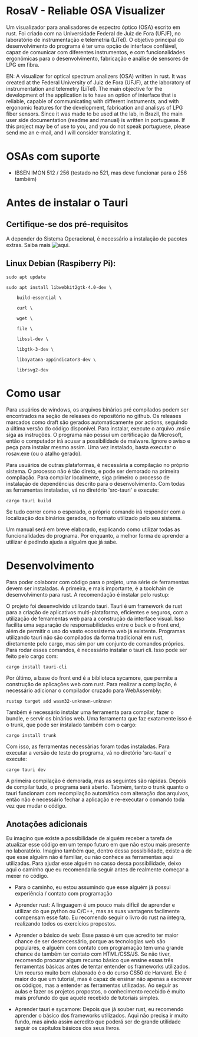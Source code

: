 # RosaV - Reliable OSA Visualizer

Um visualizador para analisadores de espectro óptico (OSA) escrito em
rust. Foi criado com na Universidade Federal de Juiz de Fora (UFJF), no
laboratório de instrumentação e telemetria (LiTel). O objetivo principal do
desenvolvimento do programa é ter uma opção de interface confiável, capaz de
comunicar com diferentes instrumentos, e com funcionalidades ergonômicas para o
desenvolvimento, fabricação e análise de sensores de LPG em fibra.

EN: A visualizer for optical spectrum analizers (OSA) written in rust. It was
created at the Federal University of Juiz de Fora (UFJF), at the laboratory of
instrumentation and telemetry (LiTel). The main objective for the development
of the application is to have an option of interface that is reliable, capable
of communicating with different instruments, and with ergonomic features for
the development, fabrication and analisys of LPG fiber sensors. Since it was
made to be used at the lab, in Brazil, the main user side documentation (readme
and manual) is written in portuguese. If this project may be of use to you,
and you do not speak portuguese, please send me an e-mail, and I will consider
translating it.

# OSAs com suporte

- IBSEN IMON 512 / 256 (testado no 521, mas deve funcionar para o 256 também)

# Antes de instalar o Tauri
## Certifique-se dos pré-requisitos

A depender do Sistema Operacional, é necessário a instalação de pacotes extras. Saiba mais ![aqui](https://tauri.app/v1/guides/getting-started/prerequisites/).

## Linux Debian (Raspiberry Pi):

`sudo apt update`


`sudo apt install libwebkit2gtk-4.0-dev \`

`    build-essential \`

`    curl \`

`    wget \`

`    file \`

`    libssl-dev \`

`    libgtk-3-dev \`

`    libayatana-appindicator3-dev \`

`    librsvg2-dev`

# Como usar

Para usuários de windows, os arquivos binários pré compilados podem ser
encontrados na seção de releases do repositório no github. Os releases marcados
como draft são gerados automaticamente por actions, seguindo a última versão do
código disponível. Para instalar, execute o arquivo .msi e siga as instruções. O
programa não possui um certificação da Microsoft, então o computador irá acusar
a possibilidade de malware. Ignore o aviso e peça para instalar mesmo assim. Uma
vez instalado, basta executar o rosav.exe (ou o atalho gerado).

Para usuários de outras plataformas, é necessária a compilação no próprio
sistema. O processo não é tão direto, e pode ser demorado na primeira
compilação. Para compilar localmente, siga primeiro o processo de instalação
de dependências descrito para o desenvolvimento. Com todas as ferramentas
instaladas, vá no diretório 'src-tauri' e execute:

`cargo tauri build`

Se tudo correr como o esperado, o próprio comando irá responder com a
localização dos binários gerados, no formato utilizado pelo seu sistema.

Um manual será em breve elaborado, explicando como utilizar todas as
funcionalidades do programa. Por enquanto, a melhor forma de aprender a utilizar
é pedindo ajuda a alguém que já sabe.

# Desenvolvimento

Para poder colaborar com código para o projeto, uma série de ferramentas devem
ser instaladas. A primeira, e mais importante, é a toolchain de desenvolvimento
para rust. A recomendação é instalar pelo rustup:

[](https://rustup.rs/)

O projeto foi desenvolvido utilizando tauri. Tauri é um framework
de rust para a criação de aplicativos multi-plataforma, eficientes e seguros,
com a utilização de ferramentas web para a construção da interface visual. Isso
facilita uma separação de responsabilidades entre o back e o front end, além
de permitir o uso do vasto ecossistema web já existente. Programas utilizando
tauri não são compilados da forma tradicional em rust, diretamente pelo cargo,
mas sim por um conjunto de comandos próprios. Para rodar esses comandos, é
necessário instalar o tauri cli. Isso pode ser feito pelo cargo com:

`cargo install tauri-cli`

Por último, a base do front end é a biblioteca sycamore, que permite a construção
de aplicações web com rust. Para realizar a compilação, é necessário adicionar
o compilador cruzado para WebAssembly:

`rustup target add wasm32-unknown-unknown`

Também é necessário instalar uma ferramenta para compilar, fazer o bundle, e
servir os binários web. Uma ferramenta que faz exatamente isso é o trunk, que
pode ser instalado também com o cargo:

`cargo install trunk`

Com isso, as ferramentas necessárias foram todas instaladas. Para executar a
versão de teste do programa, vá no diretório 'src-tauri' e execute:

`cargo tauri dev`

A primeira compilação é demorada, mas as seguintes são rápidas. Depois de
compilar tudo, o programa será aberto. Tabmém, tanto o trunk quanto o tauri
funcionam com recompilação automática com alteração dos arquivos, então não
é necessário fechar a aplicação e re-executar o comando toda vez que mudar
o código.

## Anotações adicionais

Eu imagino que existe a possibilidade de alguém receber a tarefa de atualizar
esse código em um tempo futuro em que não estou mais presente no laboratório.
Imagino também que, dentro dessa possibilidade, existe a de que esse alguém
não é familiar, ou não conhece as ferramentas aqui utilizadas. Para ajudar esse
alguém no casso dessa possibilidade, deixo aqui o caminho que eu recomendaria
seguir antes de realmente começar a mexer no código.

* Para o caminho, eu estou assumindo que esse alguém já possui experiência /
contato com programação

- Aprender rust: A linguagem é um pouco mais difícil de aprender e utilizar do
que python ou C/C++, mas as suas vantagens facilmente compensam esse fato. Eu
recomendo seguir o livro do rust na íntegra, realizando todos os exercícios
propostos.

[](https://doc.rust-lang.org/stable/book/)

- Aprender o básico de web: Esse passo é um que acredito ter maior chance de ser
desnecessário, porque as tecnologias web são populares, e alguém com contato com
programação tem uma grande chance de também ter contato com HTML/CSS/JS. Se não
tiver, recomendo procurar algum recurso básico que ensine essas três ferramentas
básicas antes de tentar entender os frameworks utilizados. Um recurso muito bem
elaborado é o do curso CS50 de Harvard. Ele é maior do que um tutorial, mas é
capaz de ensinar não apenas a escrever os códigos, mas a entender as ferramentas
utilizadas. Ao seguir as aulas e fazer os projetos propostos, o conhecimento
recebido é muito mais profundo do que aquele recebido de tutoriais simples.

[](https://cs50.harvard.edu/web/2020/)

- Aprender tauri e sycamore: Depois que já souber rust, eu recomendo aprender
o básico dos frameworks utilizados. Aqui não precisa ir muito fundo, mas ainda
assim acredito que poderá ser de grande utilidade seguir os capítulos básicos
dos seus livros.

[](https://sycamore-rs.netlify.app/docs/v0.8/getting_started/installation)
[](https://tauri.app/v1/guides/getting-started/prerequisites)
